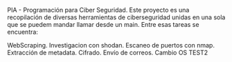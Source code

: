 PIA - Programación para Ciber Seguridad.
Este proyecto es una recopilación de diversas herramientas de ciberseguridad unidas en una sola que se puedem mandar llamar desde un main. Entre esas tareas se encuentra:

WebScraping.
Investigacion con shodan.
Escaneo de puertos con nmap.
Extracción de metadata.
Cifrado.
Envío de correos.
Cambio OS
TEST2
